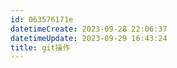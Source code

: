 ```yaml
---
id: 063576171e
datetimeCreate: 2023-09-28 22:06:37
datetimeUpdate: 2023-09-29 16:43:24
title: git操作
---
```


